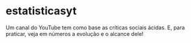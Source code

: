 # estatisticasyt
Um canal do YouTube tem como base as críticas sociais ácidas. E, para praticar, veja em números a evolução e o alcance dele!
